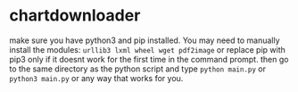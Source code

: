 # chartdownloader

make sure you have python3 and pip installed.
You may need to manually install the modules: `urllib3 lxml wheel wget pdf2image` or replace pip with pip3 only if it doesnt work for the first time in the command prompt.
then go to the same directory as the python script and type `python main.py` or `python3 main.py` or any way that works for you.
